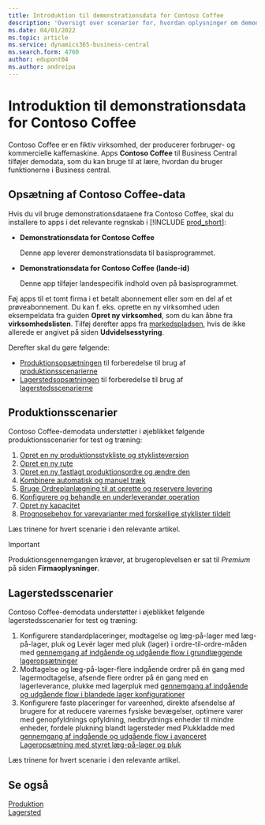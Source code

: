 ```yaml
---
title: Introduktion til demonstrationsdata for Contoso Coffee
description: 'Oversigt over scenarier for, hvordan oplysninger om demonstrationsdata for Contoso Coffee kan hjælpe dig med at lære, hvordan du bruger funktionerne i Business central.'
ms.date: 04/01/2022
ms.topic: article
ms.service: dynamics365-business-central
ms.search.form: 4760
author: edupont04
ms.author: andreipa
---
```


# <a name="introduction-to-contoso-coffee-demo-data"></a><a name="introduction-to-contoso-coffee-demo-data"></a><a name="introduction-to-contoso-coffee-demo-data"></a>Introduktion til demonstrationsdata for Contoso Coffee

Contoso Coffee er en fiktiv virksomhed, der producerer forbruger- og kommercielle kaffemaskine. Apps **Contoso Coffee** til Business Central tilføjer demodata, som du kan bruge til at lære, hvordan du bruger funktionerne i Business central.  


## <a name="set-up-contoso-coffee-data"></a><a name="set-up-contoso-coffee-data"></a><a name="set-up-contoso-coffee-data"></a>Opsætning af Contoso Coffee-data

Hvis du vil bruge demonstrationsdataene fra Contoso Coffee, skal du installere to apps i det relevante regnskab i [!INCLUDE [prod_short](../includes/prod_short.md)]:  

- **Demonstrationsdata for Contoso Coffee**  

    Denne app leverer demonstrationsdata til basisprogrammet.  
- **Demonstrationsdata for Contoso Coffee (lande-id)**  

    Denne app tilføjer landespecifik indhold oven på basisprogrammet.

Føj apps til et tomt firma i et betalt abonnement eller som en del af et prøveabonnement. Du kan f. eks. oprette en ny virksomhed uden eksempeldata fra guiden **Opret ny virksomhed**, som du kan åbne fra **virksomhedslisten**. Tilføj derefter apps fra [markedspladsen](../ui-extensions-install-uninstall.md#install), hvis de ikke allerede er angivet på siden **Udvidelsesstyring**.  

Derefter skal du gøre følgende:
 - [Produktionsopsætningen](manufacturing/contoso-coffee-manufacturing-intro.md) til forberedelse til brug af [produktionsscenarierne](#manufacturing-scenarios)
 - [Lagerstedsopsætningen](warehousing/contoso-coffee-warehousing-intro.md) til forberedelse til brug af [lagerstedsscenarierne](#warehousing-scenarios)

## <a name="manufacturing-scenarios"></a><a name="manufacturing-scenarios"></a><a name="manufacturing-scenarios"></a>Produktionsscenarier

Contoso Coffee-demodata understøtter i øjeblikket følgende produktionsscenarier for test og træning:

1. [Opret en ny produktionsstykliste og styklisteversion](manufacturing/create-new-production-bom-version.md)  
2. [Opret en ny rute](manufacturing/create-new-routing.md)  
3. [Opret en ny fastlagt produktionsordre og ændre den](manufacturing/create-firm-planned-production-order-change.md)  
4. [Kombinere automatisk og manuel træk](manufacturing/combine-automatic-manual-flushing.md)  
5. [Bruge Ordreplanlægning til at oprette og reservere levering](manufacturing/order-planning-create-reserve-supply.md)  
6. [Konfigurere og behandle en underleverandør operation](manufacturing/set-up-process-subcontracting-operation.md)  
7. [Opret ny kapacitet](manufacturing/set-up-new-capacity.md)  
8. [Prognosebehov for varevarianter med forskellige styklister tildelt](manufacturing/variants.md)  

Læs trinene for hvert scenarie i den relevante artikel.  

> [!IMPORTANT]
> Produktionsgennemgangen kræver, at brugeroplevelsen er sat til *Premium* på siden **Firmaoplysninger**.

## <a name="warehousing-scenarios"></a><a name="warehousing-scenarios"></a><a name="warehousing-scenarios"></a>Lagerstedsscenarier

Contoso Coffee-demodata understøtter i øjeblikket følgende lagerstedsscenarier for test og træning:

1.  Konfigurere standardplaceringer, modtagelse og læg-på-lager med læg-på-lager, pluk og Levér lager med pluk (lager) i ordre-til-ordre-måden med [gennemgang af indgående og udgående flow i grundlæggende lageropsætninger](warehousing/warehouse-basic-flow-putaway-pick.md)
2.  Modtagelse og læg-på-lager-flere indgående ordrer på én gang med lagermodtagelse, afsende flere ordrer på én gang med en lagerleverance, plukke med lagerpluk med [gennemgang af indgående og udgående flow i blandede lager konfigurationer](warehousing/warehouse-mixed-flow-receive-pick-ship.md)
3.  Konfigurere faste placeringer for vareenhed, direkte afsendelse af brugere for at reducere varernes fysiske bevægelser, optimere varer med genopfyldnings opfyldning, nedbrydnings enheder til mindre enheder, fordele plukning blandt lagersteder med Plukkladde med [gennemgang af indgående og udgående flow i avanceret Lageropsætning med styret læg-på-lager og pluk](warehousing/warehouse-directed-flow.md)

Læs trinene for hvert scenarie i den relevante artikel.
   
## <a name="see-also"></a><a name="see-also"></a><a name="see-also"></a>Se også

[Produktion](../production-manage-manufacturing.md)  
[Lagersted](../warehouse-manage-warehouse.md)  

